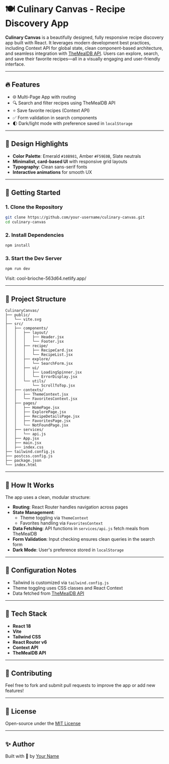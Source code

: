 
# 🍽️ Culinary Canvas - Recipe Discovery App

**Culinary Canvas** is a beautifully designed, fully responsive recipe discovery app built with React. It leverages modern development best practices, including Context API for global state, clean component-based architecture, and seamless integration with [TheMealDB API](https://www.themealdb.com/api.php). Users can explore, search, and save their favorite recipes—all in a visually engaging and user-friendly interface.

---

## 🔥 Features

- 🌐 Multi-Page App with routing
- 🔍 Search and filter recipes using TheMealDB API
- ⭐ Save favorite recipes (Context API)
- ✅ Form validation in search components
- 🌓 Dark/light mode with preference saved in `localStorage`

---

## 🎨 Design Highlights

- **Color Palette**: Emerald `#10B981`, Amber `#F59E0B`, Slate neutrals  
- **Minimalist, card-based UI** with responsive grid layouts  
- **Typography**: Clean sans-serif fonts  
- **Interactive animations** for smooth UX  

---

## 🚀 Getting Started

### 1. Clone the Repository

```bash
git clone https://github.com/your-username/culinary-canvas.git
cd culinary-canvas
```

### 2. Install Dependencies

```bash
npm install
```

### 3. Start the Dev Server

```bash
npm run dev
```

Visit: cool-brioche-563d64.netlify.app/

---

## 📁 Project Structure

```
CulinaryCanvas/
├── public/
│   └── vite.svg
├── src/
│   ├── components/
│   │   ├── layout/
│   │   │   ├── Header.jsx
│   │   │   └── Footer.jsx
│   │   ├── recipe/
│   │   │   ├── RecipeCard.jsx
│   │   │   └── RecipeList.jsx
│   │   ├── explore/
│   │   │   └── SearchForm.jsx
│   │   ├── ui/
│   │   │   ├── LoadingSpinner.jsx
│   │   │   └── ErrorDisplay.jsx
│   │   └── utils/
│   │       └── ScrollToTop.jsx
│   ├── contexts/
│   │   ├── ThemeContext.jsx
│   │   └── FavoritesContext.jsx
│   ├── pages/
│   │   ├── HomePage.jsx
│   │   ├── ExplorePage.jsx
│   │   ├── RecipeDetailsPage.jsx
│   │   ├── FavoritesPage.jsx
│   │   └── NotFoundPage.jsx
│   ├── services/
│   │   └── api.js
│   ├── App.jsx
│   ├── main.jsx
│   ├── index.css
├── tailwind.config.js
├── postcss.config.js
├── package.json
└── index.html
```

---

## 🧩 How It Works

The app uses a clean, modular structure:

- **Routing**: React Router handles navigation across pages
- **State Management**:
  - Theme toggling via `ThemeContext`
  - Favorites handling via `FavoritesContext`
- **Data Fetching**: API functions in `services/api.js` fetch meals from TheMealDB
- **Form Validation**: Input checking ensures clean queries in the search form
- **Dark Mode**: User's preference stored in `localStorage`

---

## 🔧 Configuration Notes

- Tailwind is customized via `tailwind.config.js`
- Theme toggling uses CSS classes and React Context
- Data fetched from [TheMealDB API](https://www.themealdb.com/api.php)

---

## 🌈 Tech Stack

- **React 18**  
- **Vite**  
- **Tailwind CSS**  
- **React Router v6**  
- **Context API**  
- **TheMealDB API**

---

## 🤝 Contributing

Feel free to fork and submit pull requests to improve the app or add new features!

---

## 📄 License

Open-source under the [MIT License](LICENSE)

---

## ✨ Author

Built with 💚 by [Your Name](https://github.com/your-username)
